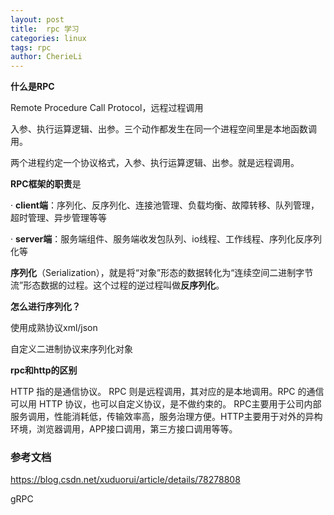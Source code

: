```yaml
---
layout: post
title:  rpc 学习
categories: linux
tags: rpc
author: CherieLi
---
```


**什么是RPC**

Remote Procedure Call Protocol，远程过程调用

入参、执行运算逻辑、出参。三个动作都发生在同一个进程空间里是本地函数调用。

两个进程约定一个协议格式，入参、执行运算逻辑、出参。就是远程调用。

**RPC框架的职责**是

·         **client端**：序列化、反序列化、连接池管理、负载均衡、故障转移、队列管理，超时管理、异步管理等等

·         **server端**：服务端组件、服务端收发包队列、io线程、工作线程、序列化反序列化等

 

**序列化**（Serialization），就是将“对象”形态的数据转化为“连续空间二进制字节流”形态数据的过程。这个过程的逆过程叫做**反序列化**。

 

**怎么进行序列化？**

使用成熟协议xml/json

自定义二进制协议来序列化对象


**rpc和http的区别**  

HTTP 指的是通信协议。
RPC 则是远程调用，其对应的是本地调用。RPC 的通信可以用 HTTP 协议，也可以自定义协议，是不做约束的。
RPC主要用于公司内部服务调用，性能消耗低，传输效率高，服务治理方便。HTTP主要用于对外的异构环境，浏览器调用，APP接口调用，第三方接口调用等等。

### 参考文档

https://blog.csdn.net/xuduorui/article/details/78278808

gRPC
